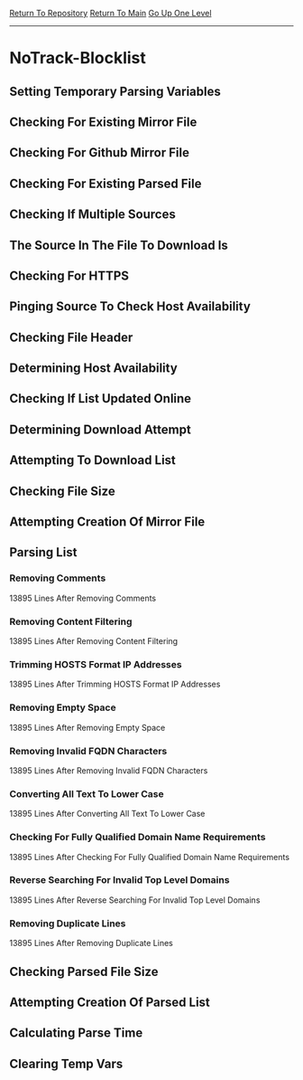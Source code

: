 [Return To Repository](https://github.com/deathbybandaid/piholeparser/)
[Return To Main](https://github.com/deathbybandaid/piholeparser/blob/master/RecentRunLogs/Mainlog.md)
[Go Up One Level](https://github.com/deathbybandaid/piholeparser/blob/master/RecentRunLogs/TopLevelScripts/30-Processing-External-Blacklists.md)
____________________________________
# NoTrack-Blocklist
## Setting Temporary Parsing Variables
## Checking For Existing Mirror File
## Checking For Github Mirror File
## Checking For Existing Parsed File
## Checking If Multiple Sources
## The Source In The File To Download Is
## Checking For HTTPS
## Pinging Source To Check Host Availability
## Checking File Header
## Determining Host Availability
## Checking If List Updated Online
## Determining Download Attempt
## Attempting To Download List
## Checking File Size
## Attempting Creation Of Mirror File
## Parsing List
### Removing Comments
13895 Lines After Removing Comments
### Removing Content Filtering
13895 Lines After Removing Content Filtering
### Trimming HOSTS Format IP Addresses
13895 Lines After Trimming HOSTS Format IP Addresses
### Removing Empty Space
13895 Lines After Removing Empty Space
### Removing Invalid FQDN Characters
13895 Lines After Removing Invalid FQDN Characters
### Converting All Text To Lower Case
13895 Lines After Converting All Text To Lower Case
### Checking For Fully Qualified Domain Name Requirements
13895 Lines After Checking For Fully Qualified Domain Name Requirements
### Reverse Searching For Invalid Top Level Domains
13895 Lines After Reverse Searching For Invalid Top Level Domains
### Removing Duplicate Lines
13895 Lines After Removing Duplicate Lines
## Checking Parsed File Size
## Attempting Creation Of Parsed List
## Calculating Parse Time
## Clearing Temp Vars
